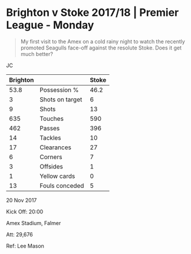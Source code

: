 # Brighton v Stoke 2017/18 | Premier League - Monday 

> My first visit to the Amex on a cold rainy night to watch the recently promoted Seagulls face-off against the resolute Stoke.  Does it get much better?  

JC 

<Gallery album=1 sliceStart=0 sliceEnd=7 />

|Brighton||Stoke|
|---|---|---|
|53.8|Possession %|46.2|
|3|Shots on target|6|
|9|Shots|13|
|635|Touches|590|
|462|Passes|396|
|14|Tackles|10|
|17|Clearances|27|
|6|Corners|7|
|3|Offsides|1|
|1|Yellow cards|0|
|13|Fouls conceded|5|

20 Nov 2017

Kick Off: 20:00

Amex Stadium, Falmer

Att: 29,676

Ref: Lee Mason
